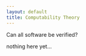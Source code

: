 ```yaml
---
layout: default
title: Computability Theory
---
```


Can all software be verified?

nothing here yet...
